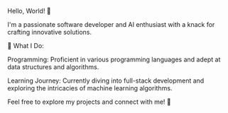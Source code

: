 Hello, World! 🌟

I'm a passionate software developer and AI enthusiast with a knack for crafting innovative solutions.

🚀 What I Do:

Programming: Proficient in various programming languages and adept at data structures and algorithms.

Learning Journey: Currently diving into full-stack development and exploring the intricacies of machine learning algorithms.


Feel free to explore my projects and connect with me! 🤝
